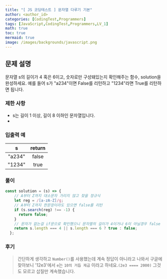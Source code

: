 ```yaml
---
title: "[ JS 코딩테스트 ] 문자열 다루기 기본"
author: <author_id>
categories: [CodingTest,Programmers]
tags: [JavaScript,CodingTest,Programmers,LV_1]
math: true
toc: true
mermaid: true
image: /images/backgrounds/javascript.png
---
```


## 문제 설명
문자열 s의 길이가 4 혹은 6이고, 숫자로만 구성돼있는지 확인해주는 함수, solution을 완성하세요. 예를 들어 s가 "a234"이면 False를 리턴하고 "1234"라면 True를 리턴하면 됩니다.

### 제한 사항
- s는 길이 1 이상, 길이 8 이하인 문자열입니다.
- 
### 입출력 예

|s	|return|
|:---:|:---:|
|"a234"|	false|
|"1234"|	true|

### 풀이
```javascript
const solution = (s) => {
  	// A부터 Z까지 대소문자 가리지 않고 찾을 정규식
    let reg = /[a-zA-Z]/g;
  	// A부터 Z까지 한문장이라도 있으면 false를 리턴
    if (s.search(reg) !== -1) {
      return false;
    }
  	// 문자가 없는걸 if문으로 확인했으니 문자열의 길이가 4이거나 6이 아닐경우 false 맞으면 true를 리턴
	return s.length === 4 || s.length === 6 ? true : false;
  };
```
### 후기
> 간단하게 생각하고 ``Number()``를 사용했는데 계속 정답이 아니라고 나와서 구글에 찾아보니 '12e3'에서 `e`는 `10의 거듭 제곱` 이라고 하네요.`(2e3 ==== 2000)` 그것도 모르고 삽질만 계속했습니다.

